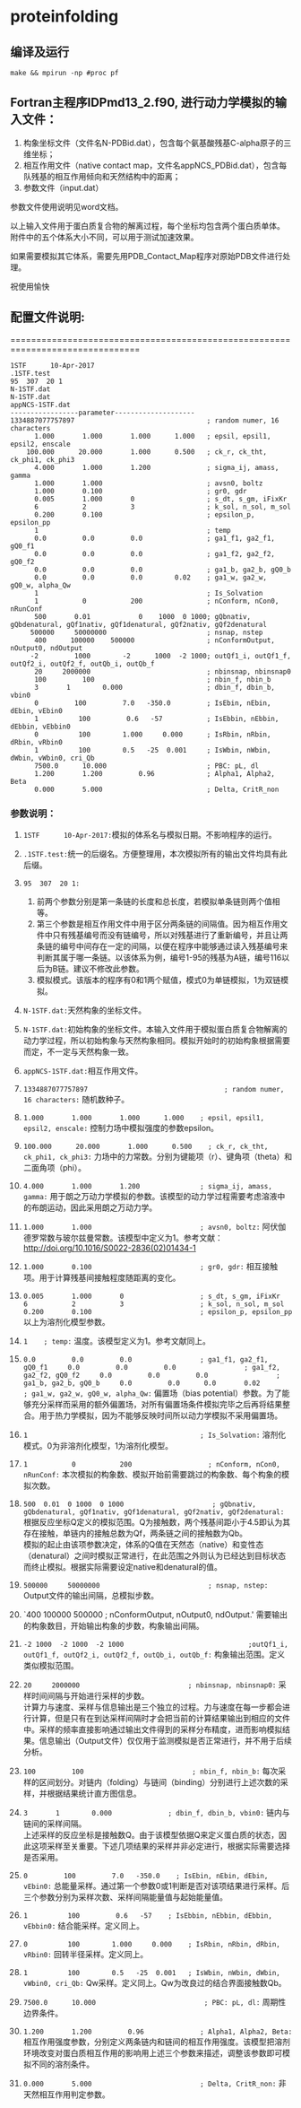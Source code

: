 # proteinfolding

## 编译及运行
`make && mpirun -np #proc pf`

## Fortran主程序IDPmd13_2.f90, 进行动力学模拟的输入文件：

1. 构象坐标文件（文件名N-PDBid.dat），包含每个氨基酸残基C-alpha原子的三维坐标； 
2. 相互作用文件（native contact map，文件名appNCS_PDBid.dat），包含每队残基的相互作用倾向和天然结构中的距离；
3. 参数文件（input.dat）

参数文件使用说明见word文档。

以上输入文件用于蛋白质复合物的解离过程，每个坐标均包含两个蛋白质单体。
附件中的五个体系大小不同，可以用于测试加速效果。

如果需要模拟其它体系，需要先用PDB_Contact_Map程序对原始PDB文件进行处理。

祝使用愉快

## 配置文件说明:

===============================================================================
```
1STF      10-Apr-2017    
.1STF.test    
95  307  20 1    
N-1STF.dat    
N-1STF.dat    
appNCS-1STF.dat    
-----------------parameter--------------------    
1334887077757897                                 ; random numer, 16 characters    
      1.000       1.000       1.000      1.000   ; epsil, epsil1, epsil2, enscale    
    100.000      20.000       1.000      0.500   ; ck_r, ck_tht, ck_phi1, ck_phi3    
      4.000       1.000       1.200              ; sigma_ij, amass, gamma    
      1.000       1.000                          ; avsn0, boltz    
      1.000       0.100                          ; gr0, gdr    
      0.005       1.000       0                  ; s_dt, s_gm, iFixKr    
      6           2           3                  ; k_sol, n_sol, m_sol    
      0.200       0.100                          ; epsilon_p, epsilon_pp    
      1                                          ; temp    
      0.0         0.0         0.0                ; ga1_f1, ga2_f1, gQ0_f1    
      0.0         0.0         0.0                ; ga1_f2, ga2_f2, gQ0_f2    
      0.0         0.0         0.0                ; ga1_b, ga2_b, gQ0_b    
      0.0         0.0         0.0        0.02    ; ga1_w, ga2_w, gQ0_w, alpha_Qw    
      1                                          ; Is_Solvation    
      1           0           200                ; nConform, nCon0, nRunConf    
      500       0.01            0    1000  0 1000; gQbnativ, gQbdenatural, gQf1nativ, gQf1denatural, gQf2nativ, gQf2denatural    
     500000     50000000                         ; nsnap, nstep    
      400      100000    500000                  ; nConformOutput, nOutput0, ndOutput    
     -2         1000        -2      1000  -2 1000; outQf1_i, outQf1_f, outQf2_i, outQf2_f, outQb_i, outQb_f    
      20     2000000                             ; nbinsnap, nbinsnap0    
      100         100                            ; nbin_f, nbin_b    
      3       1        0.000                     ; dbin_f, dbin_b, vbin0    
      0         100         7.0   -350.0         ; IsEbin, nEbin, dEbin, vEbin0    
      1          100         0.6   -57           ; IsEbbin, nEbbin, dEbbin, vEbbin0    
      0          100        1.000     0.000      ; IsRbin, nRbin, dRbin, vRbin0    
      1          100        0.5   -25  0.001     ; IsWbin, nWbin, dWbin, vWbin0, cri_Qb    
      7500.0      10.000                         ; PBC: pL, dl    
      1.200       1.200         0.96             ; Alpha1, Alpha2, Beta    
      0.000       5.000                          ; Delta, CritR_non    
```    
### 参数说明：    
    
1. `1STF      10-Apr-2017:`模拟的体系名与模拟日期。不影响程序的运行。   
2. `.1STF.test:`统一的后缀名。方便整理用，本次模拟所有的输出文件均具有此后缀。    
3. `95  307  20 1:` 
    1. 前两个参数分别是第一条链的长度和总长度，若模拟单条链则两个值相等。    
    2. 第三个参数是相互作用文件中用于区分两条链的间隔值。因为相互作用文件中只有残基编号而没有链编号，所以对残基进行了重新编号，并且让两条链的编号中间存在一定的间隔，以便在程序中能够通过读入残基编号来判断其属于哪一条链。以该体系为例，编号1-95的残基为A链，编号116以后为B链。建议不修改此参数。    
    3. 模拟模式。该版本的程序有0和1两个赋值，模式0为单链模拟，1为双链模拟。    

4. `N-1STF.dat:`天然构象的坐标文件。    

5. `N-1STF.dat:`初始构象的坐标文件。本输入文件用于模拟蛋白质复合物解离的动力学过程，所以初始构象与天然构象相同。模拟开始时的初始构象根据需要而定，不一定与天然构象一致。    

6. `appNCS-1STF.dat:`相互作用文件。    

7. `1334887077757897                                  ; random numer, 16 characters:`
随机数种子。    

8. `1.000       1.000       1.000      1.000    ; epsil, epsil1, epsil2, enscale:`
控制力场中模拟强度的参数epsilon。    

9. `100.000      20.000       1.000      0.500    ; ck_r, ck_tht, ck_phi1, ck_phi3:`
力场中的力常数。分别为键能项（r）、键角项（theta）和二面角项（phi）。    

10. `4.000       1.000       1.200               ; sigma_ij, amass, gamma:` 
用于朗之万动力学模拟的参数。该模型的动力学过程需要考虑溶液中的布朗运动，因此采用朗之万动力学。    

11. `1.000       1.000                           ; avsn0, boltz:` 
阿伏伽德罗常数与玻尔兹曼常数。该模型中定义为1。参考文献：http://doi.org/10.1016/S0022-2836(02)01434-1    

12. `1.000       0.100                           ; gr0, gdr:`
相互接触项。用于计算残基间接触程度随距离的变化。    

13. `0.005       1.000       0                   ; s_dt, s_gm, iFixKr    
6           2           3                   ; k_sol, n_sol, m_sol     
0.200       0.100                           ; epsilon_p, epsilon_pp` 
以上为溶剂化模型参数。    

14. `1    ; temp:` 
温度。该模型定义为1。参考文献同上。    

15. `0.0         0.0         0.0                 ; ga1_f1, ga2_f1, gQ0_f1    
0.0         0.0         0.0                 ; ga1_f2, ga2_f2, gQ0_f2    
0.0         0.0         0.0                 ; ga1_b, ga2_b, gQ0_b    
0.0         0.0      0.0       0.02         ; ga1_w, ga2_w, gQ0_w, alpha_Qw:` 
偏置场（bias potential）参数。为了能够充分采样而采用的额外偏置场，对所有偏置场条件模拟完毕之后再将结果整合。用于热力学模拟，因为不能够反映时间所以动力学模拟不采用偏置场。    

16. `1                                           ; Is_Solvation:` 
溶剂化模式。0为非溶剂化模型，1为溶剂化模型。    

17. `1           0           200                   ; nConform, nCon0, nRunConf:` 
本次模拟的构象数、模拟开始前需要跳过的构象数、每个构象的模拟次数。    

18. `500  0.01  0 1000  0 1000                      ; gQbnativ, gQbdenatural, gQf1nativ, gQf1denatural, gQf2nativ, gQf2denatural:` 
根据反应坐标Q定义的模拟范围。Q为接触数，两个残基间距小于4.5即认为其存在接触，单链内的接触总数为Qf，两条链之间的接触数为Qb。    
模拟的起止由该项参数决定，体系的Q值在天然态（native）和变性态（denatural）之间时模拟正常进行，在此范围之外则认为已经达到目标状态而终止模拟。根据实际需要设定native和denatural的值。    

19. `500000     50000000                           ; nsnap, nstep:` 
Output文件的输出间隔，总模拟步数。    

20. `400      100000    500000                 ; nConformOutput, nOutput0, ndOutput.' 
需要输出的构象数目，开始输出构象的步数，构象输出间隔。    

21. `-2 1000  -2 1000  -2 1000                               ;outQf1_i, outQf1_f, outQf2_i, outQf2_f, outQb_i, outQb_f:` 
构象输出范围。定义类似模拟范围。    

22. `20     2000000                           ; nbinsnap, nbinsnap0:` 
采样时间间隔与开始进行采样的步数。    
计算力与速度、采样与信息输出是三个独立的过程。力与速度在每一步都会进行计算，但是只有在到达采样间隔时才会把当前的计算结果输出到相应的文件中。采样的频率直接影响通过输出文件得到的采样分布精度，进而影响模拟结果。信息输出（Output文件）仅仅用于监测模拟是否正常进行，并不用于后续分析。    

23. `100         100                           ; nbin_f, nbin_b:` 
每次采样的区间划分。对链内（folding）与链间（binding）分别进行上述次数的采样，并根据结果统计直方图信息。    

24. `3       1        0.000              ; dbin_f, dbin_b, vbin0:` 
链内与链间的采样间隔。    
上述采样的反应坐标是接触数Q。由于该模型依据Q来定义蛋白质的状态，因此这项采样至关重要。下述几项结果的采样并非必定进行，根据实际需要选择是否采用。    

25. `0         100         7.0   -350.0    ; IsEbin, nEbin, dEbin, vEbin0:` 
总能量采样。通过第一个参数0或1判断是否对该项结果进行采样。后三个参数分别为采样次数、采样间隔能量值与起始能量值。    

26. `1          100         0.6   -57    ; IsEbbin, nEbbin, dEbbin, vEbbin0:` 
结合能采样。定义同上。    

27. `0          100        1.000     0.000    ; IsRbin, nRbin, dRbin, vRbin0:` 
回转半径采样。定义同上。    

28. `1          100        0.5   -25  0.001   ; IsWbin, nWbin, dWbin, vWbin0, cri_Qb:` 
Qw采样。定义同上。Qw为改良过的结合界面接触数Qb。    

29. `7500.0      10.000                           ; PBC: pL, dl:` 
周期性边界条件。    

30. `1.200       1.200         0.96              ; Alpha1, Alpha2, Beta:` 
相互作用强度参数，分别定义两条链内和链间的相互作用强度。该模型把溶剂环境改变对蛋白质相互作用的影响用上述三个参数来描述，调整该参数即可模拟不同的溶剂条件。    

31. `0.000       5.000                           ; Delta, CritR_non:`
非天然相互作用判定参数。    
